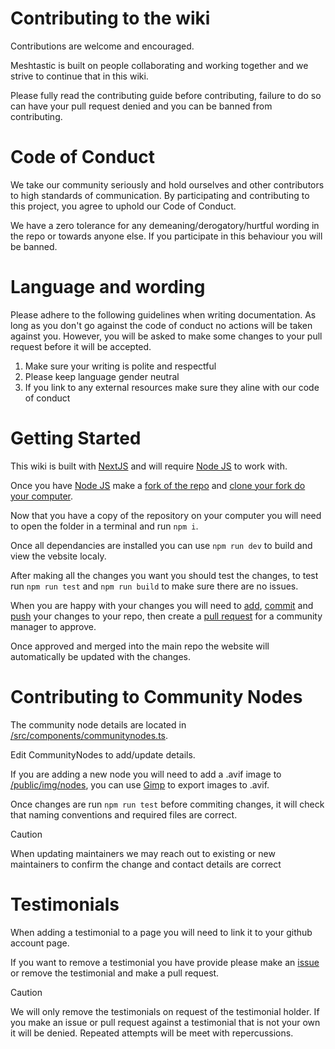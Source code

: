 # Contributing to the wiki
Contributions are welcome and encouraged.

Meshtastic is built on people collaborating and working together and we strive to continue that in this wiki.

Please fully read the contributing guide before contributing, failure to do so can have your pull request denied and you can be banned from contributing.

# Code of Conduct
We take our community seriously and hold ourselves and other contributors to high standards of communication. By participating and contributing to this project, you agree to uphold our Code of Conduct.

We have a zero tolerance for any demeaning/derogatory/hurtful wording in the repo or towards anyone else.
If you participate in this behaviour you will be banned.

# Language and wording
Please adhere to the following guidelines when writing documentation.
As long as you don't go against the code of conduct no actions will be taken against you.
However, you will be asked to make some changes to your pull request before it will be accepted.

1. Make sure your writing is polite and respectful
2. Please keep language gender neutral
3. If you link to any external resources make sure they aline with our code of conduct

# Getting Started
This wiki is built with [NextJS](https://nextjs.org/) and will require [Node JS](https://nodejs.org/en/download) to work with.

Once you have [Node JS](https://nodejs.org/en/download) make a [fork of the repo](https://docs.github.com/en/pull-requests/collaborating-with-pull-requests/working-with-forks/fork-a-repo) and [clone your fork do your computer](https://docs.github.com/en/repositories/creating-and-managing-repositories/cloning-a-repository).

Now that you have a copy of the repository on your computer you will need to open the folder in a terminal and run `npm i`.

Once all dependancies are installed you can use `npm run dev` to build and view the vebsite localy.

After making all the changes you want you should test the changes, to test run `npm run test` and `npm run build` to make sure there are no issues.

When you are happy with your changes you will need to [add](https://github.com/git-guides/git-add), [commit](https://github.com/git-guides/git-commit) and [push](https://github.com/git-guides/git-push) your changes to your repo, then create a [pull request](https://docs.github.com/en/pull-requests/collaborating-with-pull-requests/proposing-changes-to-your-work-with-pull-requests/creating-a-pull-request) for a community manager to approve.

Once approved and merged into the main repo the website will automatically be updated with the changes.

# Contributing to Community Nodes
The community node details are located in [/src/components/communitynodes.ts](https://github.com/Canberra-Meshtastic/main-site/blob/main/src/components/communitynodes.ts).

Edit CommunityNodes to add/update details.

If you are adding a new node you will need to add a .avif image to [/public/img/nodes](https://github.com/Canberra-Meshtastic/main-site/tree/main/public/img/nodes), you can use [Gimp](https://www.gimp.org/) to export images to .avif.

Once changes are run `npm run test` before commiting changes, it will check that naming conventions and required files are correct.

> [!CAUTION]
> When updating maintainers we may reach out to existing or new maintainers to confirm the change and contact details are correct

# Testimonials 
When adding a testimonial to a page you will need to link it to your github account page.

If you want to remove a testimonial you have provide please make an [issue](https://github.com/ellahin/meshtastic-getting-started/issues) or remove the testimonial and make a pull request.

> [!CAUTION]
> We will only remove the testimonials on request of the testimonial holder.
> If you make an issue or pull request against a testimonial that is not your own it will be denied.
> Repeated attempts will be meet with repercussions.